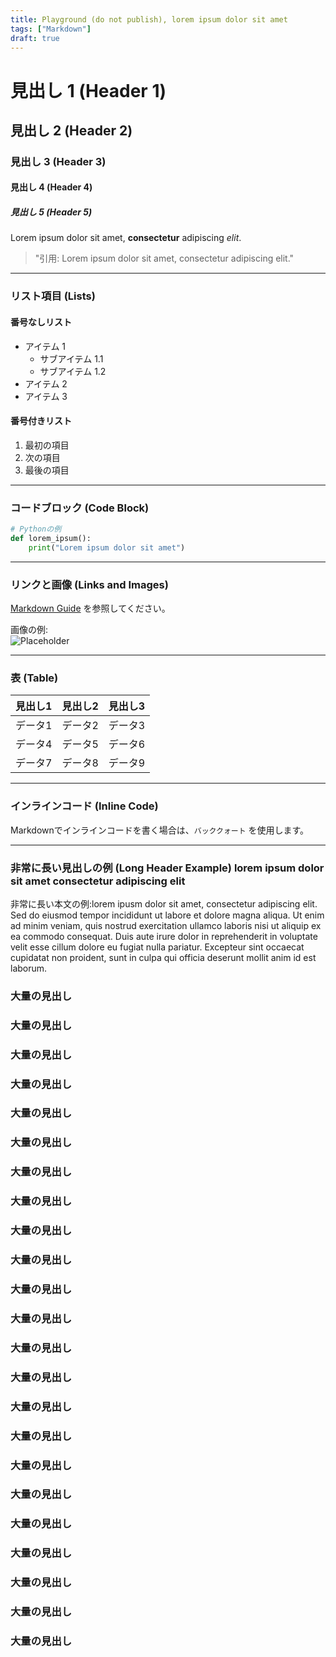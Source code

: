 ```yaml
---
title: Playground (do not publish), lorem ipsum dolor sit amet
tags: ["Markdown"]
draft: true
---
```


# 見出し 1 (Header 1)

## 見出し 2 (Header 2)

### 見出し 3 (Header 3)

#### 見出し 4 (Header 4)

##### 見出し 5 (Header 5)

Lorem ipsum dolor sit amet, **consectetur** adipiscing *elit*.

> "引用: Lorem ipsum dolor sit amet, consectetur adipiscing elit."

---

### リスト項目 (Lists)

#### 番号なしリスト

- アイテム 1  
  - サブアイテム 1.1  
  - サブアイテム 1.2  
- アイテム 2  
- アイテム 3  

#### 番号付きリスト

1. 最初の項目  
2. 次の項目  
3. 最後の項目  

---

### コードブロック (Code Block)

```python
# Pythonの例
def lorem_ipsum():
    print("Lorem ipsum dolor sit amet")
```

---

### リンクと画像 (Links and Images)

[Markdown Guide](https://www.markdownguide.org) を参照してください。  

画像の例:  
![Placeholder](https://via.placeholder.com/150)

---

### 表 (Table)

| 見出し1 | 見出し2 | 見出し3 |
| ------- | ------- | ------- |
| データ1 | データ2 | データ3 |
| データ4 | データ5 | データ6 |
| データ7 | データ8 | データ9 |

---

### インラインコード (Inline Code)

Markdownでインラインコードを書く場合は、`バッククォート` を使用します。

---

### 非常に長い見出しの例 (Long Header Example) lorem ipsum dolor sit amet consectetur adipiscing elit

非常に長い本文の例:lorem ipusm dolor sit amet, consectetur adipiscing elit. Sed do eiusmod tempor incididunt ut labore et dolore magna aliqua. Ut enim ad minim veniam, quis nostrud exercitation ullamco laboris nisi ut aliquip ex ea commodo consequat. Duis aute irure dolor in reprehenderit in voluptate velit esse cillum dolore eu fugiat nulla pariatur. Excepteur sint occaecat cupidatat non proident, sunt in culpa qui officia deserunt mollit anim id est laborum.

### 大量の見出し

### 大量の見出し

### 大量の見出し

### 大量の見出し

### 大量の見出し

### 大量の見出し

### 大量の見出し

### 大量の見出し

### 大量の見出し

### 大量の見出し

### 大量の見出し

### 大量の見出し

### 大量の見出し

### 大量の見出し

### 大量の見出し

### 大量の見出し

### 大量の見出し

### 大量の見出し

### 大量の見出し

### 大量の見出し

### 大量の見出し

### 大量の見出し

### 大量の見出し
